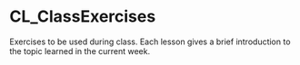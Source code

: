 # CL_ClassExercises
Exercises to be used during class.  Each lesson gives a brief introduction to the topic learned in the current week.
